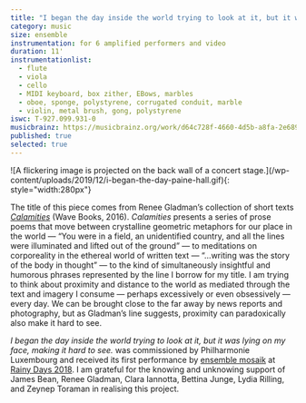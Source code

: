 ```yaml
---
title: "I began the day inside the world trying to look at it, but it was lying on my face, making it hard to see."
category: music
size: ensemble
instrumentation: for 6 amplified performers and video
duration: 11'
instrumentationlist:
  - flute
  - viola
  - cello
  - MIDI keyboard, box zither, EBows, marbles
  - oboe, sponge, polystyrene, corrugated conduit, marble
  - violin, metal brush, gong, polystyrene
iswc: T-927.099.931-0
musicbrainz: https://musicbrainz.org/work/d64c728f-4660-4d5b-a8fa-2e689456264e
published: true
selected: true
---
```


<p class="aligncenter" markdown="1">
  ![A flickering image is projected on the back wall of a concert stage.](/wp-content/uploads/2019/12/i-began-the-day-paine-hall.gif){: style="width:280px"}
</p>

The title of this piece comes from Renee Gladman’s collection of short texts [_Calamities_][cs] (Wave Books, 2016). _Calamities_ presents a series of prose poems that move between crystalline geometric metaphors for our place in the world — “You were in a field, an unidentified country, and all the lines were illuminated and lifted out of the ground” — to meditations on corporeality in the ethereal world of written text — “…writing was the story of the body in thought” — to the kind of simultaneously insightful and humorous phrases represented by the line I borrow for my title. I am trying to think about proximity and distance to the world as mediated through the text and imagery I consume — perhaps excessively or even obsessively — every day. We can be brought close to the far away by news reports and photography, but as Gladman’s line suggests, proximity can paradoxically also make it hard to see.

_I began the day inside the world trying to look at it, but it was lying on my face, making it hard to see._ was commissioned by Philharmonie Luxembourg and received its first performance by [ensemble mosaik][em] at [Rainy Days 2018][rd]. I am grateful for the knowing and unknowing support of James Bean, Renee Gladman, Clara Iannotta, Bettina Junge, Lydia Rilling, and Zeynep Toraman in realising this project.

[cs]: http://www.wavepoetry.com/products/calamities
[em]: http://www.ensemble-mosaik.de/
[rd]: www.rainydays.lu/2018/
